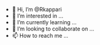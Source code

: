 - 👋 Hi, I’m @Rkappari
- 👀 I’m interested in ...
- 🌱 I’m currently learning ...
- 💞️ I’m looking to collaborate on ...
- 📫 How to reach me ...

<!---
Rkappari/Rkappari is a ✨ special ✨ repository because its `README.md` (this file) appears on your GitHub profile.
You can click the Preview link to take a look at your changes.
--->
